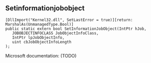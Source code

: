 ## Setinformationjobobject

```
[DllImport("Kernel32.dll", SetLastError = true)][return: MarshalAs(UnmanagedType.Bool)]
public static extern bool SetInformationJobObject(IntPtr hJob,
   JOBOBJECTINFOCLASS JobObjectInfoClass,
   IntPtr lpJobObjectInfo,
   uint cbJobObjectInfoLength
);
```

Microsoft documentation: (TODO)
